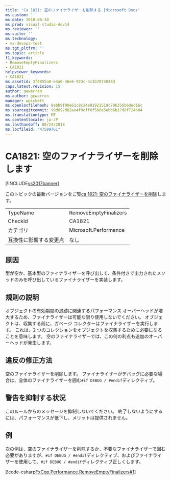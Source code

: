 ```yaml
---
title: 'Ca 1821: 空のファイナライザーを削除する |Microsoft Docs'
ms.custom: ''
ms.date: 2018-06-30
ms.prod: visual-studio-dev14
ms.reviewer: ''
ms.suite: ''
ms.technology:
- vs-devops-test
ms.tgt_pltfrm: ''
ms.topic: article
f1_keywords:
- RemoveEmptyFinalizers
- CA1821
helpviewer_keywords:
- CA1821
ms.assetid: 3f4855a0-e4a0-46e6-923c-4c3b7074048d
caps.latest.revision: 15
author: gewarren
ms.author: gewarren
manager: wpickett
ms.openlocfilehash: 8abb9f00e61c8c24e91921519c706356b6ded16c
ms.sourcegitcommit: 99d097d82ee4f9eff6f588e5ebb6b17d8f724b04
ms.translationtype: MT
ms.contentlocale: ja-JP
ms.lasthandoff: 08/24/2018
ms.locfileid: "47589761"
---
```

# <a name="ca1821-remove-empty-finalizers"></a>CA1821: 空のファイナライザーを削除します
[!INCLUDE[vs2017banner](../includes/vs2017banner.md)]

このトピックの最新バージョンをご覧[ca 1821: 空のファイナライザーを削除](https://docs.microsoft.com/visualstudio/code-quality/ca1821-remove-empty-finalizers)します。

|||
|-|-|
|TypeName|RemoveEmptyFinalizers|
|CheckId|CA1821|
|カテゴリ|Microsoft.Performance|
|互換性に影響する変更点|なし|

## <a name="cause"></a>原因
 型が空か、基本型のファイナライザーを呼び出して、条件付きで出力されたメソッドのみを呼び出しているファイナライザーを実装します。

## <a name="rule-description"></a>規則の説明
 オブジェクトの有効期間の追跡に関連するパフォーマンス オーバーヘッドが増大するため、ファイナライザーは可能な限り使用しないでください。 オブジェクトは、収集する前に、ガベージ コレクターはファイナライザーを実行します。 これは、2 つのコレクションをオブジェクトを収集するために必要になることを意味します。 空のファイナライザーでは、この何の利点も追加のオーバーヘッドが発生します。

## <a name="how-to-fix-violations"></a>違反の修正方法
 空のファイナライザーを削除します。 ファイナライザーがデバッグに必要な場合は、全体のファイナライザーを囲む`#if DEBUG / #endif`ディレクティブ。

## <a name="when-to-suppress-warnings"></a>警告を抑制する状況
 このルールからのメッセージを抑制しないでください。 終了しないようにするには、パフォーマンスが低下し、メリットは提供されません。

## <a name="example"></a>例
 次の例は、空のファイナライザーを削除するか、不要なファイナライザーで囲む必要がありますが、`#if DEBUG / #endif`ディレクティブ、およびファイナライザーを使用して、`#if DEBUG / #endif`ディレクティブ正しくします。

 [!code-csharp[FxCop.Performance.RemoveEmptyFinalizers#1](../snippets/csharp/VS_Snippets_CodeAnalysis/FxCop.Performance.RemoveEmptyFinalizers/cs/FxCop.Performance.RemoveEmptyFinalizers.cs#1)]



